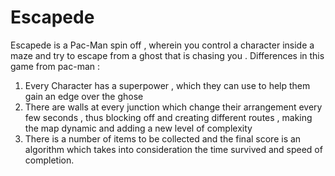 # Escapede
Escapede is a Pac-Man spin off , wherein you control a character inside a maze and try to escape from a ghost that is chasing you . Differences in this game from pac-man :
1. Every Character has a superpower , which they can use to help them gain an edge over the ghose
2. There are walls at every junction which change their arrangement every few seconds , thus blocking off and creating different routes , making the map dynamic and adding a new level of complexity
3. There is a number of items to be collected and the final score is an algorithm which takes into consideration the time survived and speed of completion.
